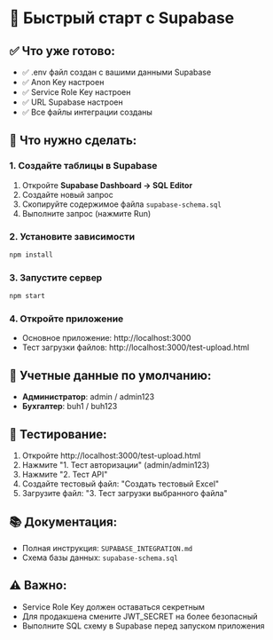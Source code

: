 # 🚀 Быстрый старт с Supabase

## ✅ Что уже готово:
- ✅ .env файл создан с вашими данными Supabase
- ✅ Anon Key настроен
- ✅ Service Role Key настроен
- ✅ URL Supabase настроен
- ✅ Все файлы интеграции созданы

## 🔧 Что нужно сделать:

### 1. Создайте таблицы в Supabase
1. Откройте **Supabase Dashboard → SQL Editor**
2. Создайте новый запрос
3. Скопируйте содержимое файла `supabase-schema.sql`
4. Выполните запрос (нажмите Run)

### 2. Установите зависимости
```bash
npm install
```

### 3. Запустите сервер
```bash
npm start
```

### 4. Откройте приложение
- Основное приложение: http://localhost:3000
- Тест загрузки файлов: http://localhost:3000/test-upload.html

## 🔐 Учетные данные по умолчанию:
- **Администратор**: admin / admin123
- **Бухгалтер**: buh1 / buh123

## 🧪 Тестирование:
1. Откройте http://localhost:3000/test-upload.html
2. Нажмите "1. Тест авторизации" (admin/admin123)
3. Нажмите "2. Тест API"
4. Создайте тестовый файл: "Создать тестовый Excel"
5. Загрузите файл: "3. Тест загрузки выбранного файла"

## 📚 Документация:
- Полная инструкция: `SUPABASE_INTEGRATION.md`
- Схема базы данных: `supabase-schema.sql`

## ⚠️ Важно:
- Service Role Key должен оставаться секретным
- Для продакшена смените JWT_SECRET на более безопасный
- Выполните SQL схему в Supabase перед запуском приложения
